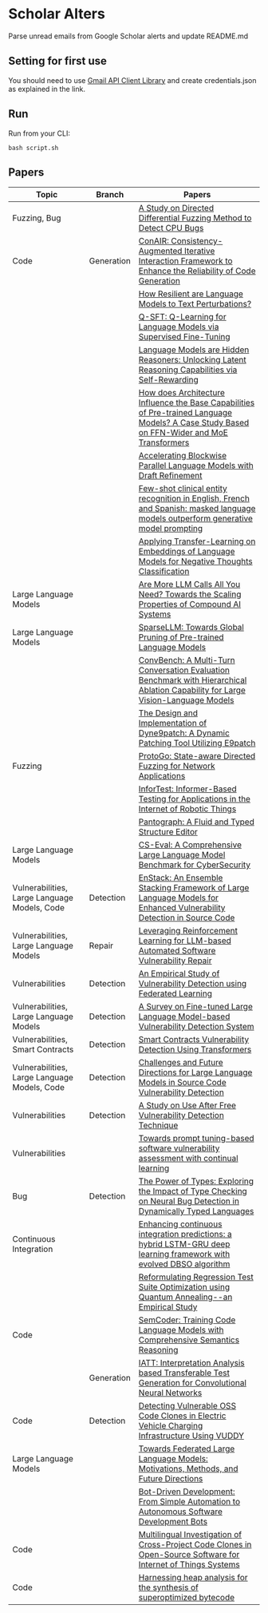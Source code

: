 # Scholar Alters
Parse unread emails from Google Scholar alerts and update README.md

## Setting for first use
You should need to use [Gmail API Client Library](https://developers.google.com/gmail/api/quickstart/python) and create
credentials.json as explained in the link.

## Run
Run from your CLI:
```
bash script.sh
```
## Papers

| Topic | Branch | Papers |
| --- | --- | --- |
| Fuzzing, Bug |  | [A Study on Directed Differential Fuzzing Method to Detect CPU Bugs](https://scholar.google.com/scholar_url?url=https://koreascience.kr/article/CFKO202433162225853.pdf&hl=en&sa=X&d=16235806519105704191&ei=WXxJZ9GHKp236rQP5I_LyQE&scisig=AFWwaeZ8_tbXQMeeqehncFwK4iwO&oi=scholaralrt&hist=apJ4fD8AAAAJ:11137134570824175991:AFWwaeZJgvZkFmSwNlRigHvrI7d8&html=&pos=0&folt=rel) |
| Code | Generation | [ConAIR: Consistency-Augmented Iterative Interaction Framework to Enhance the Reliability of Code Generation](https://scholar.google.com/scholar_url?url=https://arxiv.org/pdf/2411.15587&hl=en&sa=X&d=14753167429684563750&ei=WXxJZ9GHKp236rQP5I_LyQE&scisig=AFWwaebJ7Y7p02GPRlxP2sScf-HD&oi=scholaralrt&hist=apJ4fD8AAAAJ:11137134570824175991:AFWwaeZJgvZkFmSwNlRigHvrI7d8&html=&pos=1&folt=rel) |
|  |  | [How Resilient are Language Models to Text Perturbations?](https://scholar.google.com/scholar_url?url=https://link.springer.com/chapter/10.1007/978-3-031-77731-8_8&hl=en&sa=X&d=10641114676543199606&ei=WXxJZ_vLIoTEy9YPsIKz4AI&scisig=AFWwaeaBmmcDRtCxvtFweuueQD2R&oi=scholaralrt&hist=apJ4fD8AAAAJ:3096313017463695374:AFWwaeb8R4GEV1B4xk_Cz2b6H7gj&html=&pos=0&folt=rel) |
|  |  | [Q-SFT: Q-Learning for Language Models via Supervised Fine-Tuning](https://scholar.google.com/scholar_url?url=https://arxiv.org/pdf/2411.05193&hl=en&sa=X&d=10279417018827333719&ei=WXxJZ_vLIoTEy9YPsIKz4AI&scisig=AFWwaebTIZpRDM32NyzjnnOI4XBk&oi=scholaralrt&hist=apJ4fD8AAAAJ:3096313017463695374:AFWwaeb8R4GEV1B4xk_Cz2b6H7gj&html=&pos=1&folt=rel) |
|  |  | [Language Models are Hidden Reasoners: Unlocking Latent Reasoning Capabilities via Self-Rewarding](https://scholar.google.com/scholar_url?url=https://arxiv.org/pdf/2411.04282%3F&hl=en&sa=X&d=13952632409504715879&ei=WXxJZ_vLIoTEy9YPsIKz4AI&scisig=AFWwaebCHXUOq4TE9RtaFXUspR_q&oi=scholaralrt&hist=apJ4fD8AAAAJ:3096313017463695374:AFWwaeb8R4GEV1B4xk_Cz2b6H7gj&html=&pos=2&folt=rel) |
|  |  | [How does Architecture Influence the Base Capabilities of Pre-trained Language Models? A Case Study Based on FFN-Wider and MoE Transformers](https://scholar.google.com/scholar_url?url=https://openreview.net/pdf%3Fid%3D67tRrjgzsh&hl=en&sa=X&d=13078570161380630146&ei=WXxJZ_vLIoTEy9YPsIKz4AI&scisig=AFWwaebgwbljL9gmYkzCkudOlKGB&oi=scholaralrt&hist=apJ4fD8AAAAJ:3096313017463695374:AFWwaeb8R4GEV1B4xk_Cz2b6H7gj&html=&pos=3&folt=rel) |
|  |  | [Accelerating Blockwise Parallel Language Models with Draft Refinement](https://scholar.google.com/scholar_url?url=https://openreview.net/pdf%3Fid%3DKT6F5Sw0eg&hl=en&sa=X&d=18375017579044240923&ei=WXxJZ_vLIoTEy9YPsIKz4AI&scisig=AFWwaeb_4I1STgj0KmHx5o1tyN0B&oi=scholaralrt&hist=apJ4fD8AAAAJ:3096313017463695374:AFWwaeb8R4GEV1B4xk_Cz2b6H7gj&html=&pos=4&folt=rel) |
|  |  | [Few-shot clinical entity recognition in English, French and Spanish: masked language models outperform generative model prompting](https://scholar.google.com/scholar_url?url=https://aclanthology.org/2024.findings-emnlp.400.pdf&hl=en&sa=X&d=11343662628292261528&ei=WXxJZ_vLIoTEy9YPsIKz4AI&scisig=AFWwaeZHeM8RqsowPqIziiU95IS8&oi=scholaralrt&hist=apJ4fD8AAAAJ:3096313017463695374:AFWwaeb8R4GEV1B4xk_Cz2b6H7gj&html=&pos=5&folt=rel) |
|  |  | [Applying Transfer-Learning on Embeddings of Language Models for Negative Thoughts Classification](https://scholar.google.com/scholar_url?url=https://www.isca-archive.org/iberspeech_2024/lunajimenez24_iberspeech.pdf&hl=en&sa=X&d=3911488029814185404&ei=WXxJZ_vLIoTEy9YPsIKz4AI&scisig=AFWwaeag8k0l0Mwg-BZATLk7wK8s&oi=scholaralrt&hist=apJ4fD8AAAAJ:3096313017463695374:AFWwaeb8R4GEV1B4xk_Cz2b6H7gj&html=&pos=6&folt=rel) |
| Large Language Models |  | [Are More LLM Calls All You Need? Towards the Scaling Properties of Compound AI Systems](https://scholar.google.com/scholar_url?url=https://openreview.net/pdf%3Fid%3Dm5106RRLgx&hl=en&sa=X&d=16733127421636829449&ei=WXxJZ_vLIoTEy9YPsIKz4AI&scisig=AFWwaea1c2rlSmCH9hNrffqGpxPW&oi=scholaralrt&hist=apJ4fD8AAAAJ:3096313017463695374:AFWwaeb8R4GEV1B4xk_Cz2b6H7gj&html=&pos=7&folt=rel) |
| Large Language Models |  | [SparseLLM: Towards Global Pruning of Pre-trained Language Models](https://scholar.google.com/scholar_url?url=https://openreview.net/pdf%3Fid%3DoXHyYHp4Zb&hl=en&sa=X&d=2570638658173911419&ei=WXxJZ_vLIoTEy9YPsIKz4AI&scisig=AFWwaebxUUzGN-j6qmF6-vPv-sND&oi=scholaralrt&hist=apJ4fD8AAAAJ:3096313017463695374:AFWwaeb8R4GEV1B4xk_Cz2b6H7gj&html=&pos=8&folt=rel) |
|  |  | [ConvBench: A Multi-Turn Conversation Evaluation Benchmark with Hierarchical Ablation Capability for Large Vision-Language Models](https://scholar.google.com/scholar_url?url=https://openreview.net/pdf%3Fid%3DPyTf2jj0SH&hl=en&sa=X&d=6829160440598376070&ei=WXxJZ_vLIoTEy9YPsIKz4AI&scisig=AFWwaeaw0GBSbgqenc4ewxkzw19W&oi=scholaralrt&hist=apJ4fD8AAAAJ:3096313017463695374:AFWwaeb8R4GEV1B4xk_Cz2b6H7gj&html=&pos=9&folt=rel) |
|  |  | [The Design and Implementation of Dyne9patch: A Dynamic Patching Tool Utilizing E9patch](https://scholar.google.com/scholar_url?url=https://koreascience.kr/article/CFKO202433162221564.pdf&hl=en&sa=X&d=17615756518305422944&ei=WXxJZ8u8Jdyj6rQPg__02QQ&scisig=AFWwaeZSQuQH6QKSoeQU104fSVAC&oi=scholaralrt&hist=apJ4fD8AAAAJ:5778505219825515303:AFWwaeaDDOggOneW-z6K3HLjAzuP&html=&pos=0&folt=cit) |
| Fuzzing |  | [ProtoGo: State-aware Directed Fuzzing for Network Applications](https://scholar.google.com/scholar_url?url=https://koreascience.kr/article/CFKO202433162346516.pdf&hl=en&sa=X&d=1094046434571707929&ei=WXxJZ8u8Jdyj6rQPg__02QQ&scisig=AFWwaeZNoElYM_YQlRLU3t0wnTTI&oi=scholaralrt&hist=apJ4fD8AAAAJ:5778505219825515303:AFWwaeaDDOggOneW-z6K3HLjAzuP&html=&pos=1&folt=cit) |
|  |  | [InforTest: Informer-Based Testing for Applications in the Internet of Robotic Things](https://scholar.google.com/scholar_url?url=https://ieeexplore.ieee.org/abstract/document/10759100/&hl=en&sa=X&d=11300487214282947167&ei=WXxJZ8u8Jdyj6rQPg__02QQ&scisig=AFWwaebrpmfgj_op3_y0_O8sK1bj&oi=scholaralrt&hist=apJ4fD8AAAAJ:5778505219825515303:AFWwaeaDDOggOneW-z6K3HLjAzuP&html=&pos=2&folt=cit) |
|  |  | [Pantograph: A Fluid and Typed Structure Editor](https://scholar.google.com/scholar_url?url=https://arxiv.org/pdf/2411.16571&hl=en&sa=X&d=2174763975109426987&ei=WXxJZ8u8Jdyj6rQPg__02QQ&scisig=AFWwaeaUQ3gww7Gbne7jUHe1l9M2&oi=scholaralrt&hist=apJ4fD8AAAAJ:5778505219825515303:AFWwaeaDDOggOneW-z6K3HLjAzuP&html=&pos=3&folt=cit) |
| Large Language Models |  | [CS-Eval: A Comprehensive Large Language Model Benchmark for CyberSecurity](https://scholar.google.com/scholar_url?url=https://arxiv.org/pdf/2411.16239&hl=en&sa=X&d=2857606919173170254&ei=WXxJZ8u8Jdyj6rQPg__02QQ&scisig=AFWwaeaBJIiIxws7MotuXebANI2r&oi=scholaralrt&hist=apJ4fD8AAAAJ:5778505219825515303:AFWwaeaDDOggOneW-z6K3HLjAzuP&html=&pos=4&folt=cit) |
| Vulnerabilities, Large Language Models, Code | Detection | [EnStack: An Ensemble Stacking Framework of Large Language Models for Enhanced Vulnerability Detection in Source Code](https://scholar.google.com/scholar_url?url=https://arxiv.org/pdf/2411.16561&hl=en&sa=X&d=3905786289938148953&ei=WXxJZ-P7I76_y9YPkvLYyAs&scisig=AFWwaebHJxiI_ncp359FwDFUgLqx&oi=scholaralrt&hist=apJ4fD8AAAAJ:4465730527138788254:AFWwaebhnVuF-27TSh32-dm_KGTR&html=&pos=0&folt=cit) |
| Vulnerabilities, Large Language Models | Repair | [Leveraging Reinforcement Learning for LLM-based Automated Software Vulnerability Repair](https://scholar.google.com/scholar_url?url=https://koreascience.kr/article/CFKO202433162392439.pdf&hl=en&sa=X&d=5145247913402597368&ei=WXxJZ-P7I76_y9YPkvLYyAs&scisig=AFWwaebNZqISUV0RAY2PaYY6sTmG&oi=scholaralrt&hist=apJ4fD8AAAAJ:4465730527138788254:AFWwaebhnVuF-27TSh32-dm_KGTR&html=&pos=1&folt=cit) |
| Vulnerabilities | Detection | [An Empirical Study of Vulnerability Detection using Federated Learning](https://scholar.google.com/scholar_url?url=https://arxiv.org/pdf/2411.16099&hl=en&sa=X&d=12283434009553136502&ei=WXxJZ9OTJ-G86rQP-4Db8Qo&scisig=AFWwaeYr4cZ3i_Nvbrqlj4ZvwPe0&oi=scholaralrt&hist=apJ4fD8AAAAJ:6234092987365270793:AFWwaeZHIN6aK_iU38VPuuMoYcVu&html=&pos=0&folt=rel) |
| Vulnerabilities, Large Language Models | Detection | [A Survey on Fine-tuned Large Language Model-based Vulnerability Detection System](https://scholar.google.com/scholar_url?url=https://koreascience.kr/article/CFKO202433162337778.pdf&hl=en&sa=X&d=5558133092969998473&ei=WXxJZ9OTJ-G86rQP-4Db8Qo&scisig=AFWwaeZH7LyLkJk-6N06jblJwFBz&oi=scholaralrt&hist=apJ4fD8AAAAJ:6234092987365270793:AFWwaeZHIN6aK_iU38VPuuMoYcVu&html=&pos=1&folt=rel) |
| Vulnerabilities, Smart Contracts | Detection | [Smart Contracts Vulnerability Detection Using Transformers](https://scholar.google.com/scholar_url?url=https://link.springer.com/chapter/10.1007/978-981-96-0576-7_12&hl=en&sa=X&d=8307297548803241764&ei=WXxJZ9OTJ-G86rQP-4Db8Qo&scisig=AFWwaeaDHEFn0R_IHw48w_cWVWkG&oi=scholaralrt&hist=apJ4fD8AAAAJ:6234092987365270793:AFWwaeZHIN6aK_iU38VPuuMoYcVu&html=&pos=2&folt=rel) |
| Vulnerabilities, Large Language Models, Code | Detection | [Challenges and Future Directions for Large Language Models in Source Code Vulnerability Detection](https://scholar.google.com/scholar_url?url=https://koreascience.kr/article/CFKO202433162455878.pdf&hl=en&sa=X&d=15008134751977697759&ei=WXxJZ9OTJ-G86rQP-4Db8Qo&scisig=AFWwaebgcgKtzEKeUaiLHH_b_xuf&oi=scholaralrt&hist=apJ4fD8AAAAJ:6234092987365270793:AFWwaeZHIN6aK_iU38VPuuMoYcVu&html=&pos=3&folt=rel) |
| Vulnerabilities | Detection | [A Study on Use After Free Vulnerability Detection Technique](https://scholar.google.com/scholar_url?url=https://koreascience.kr/article/CFKO202433162401020.pdf&hl=en&sa=X&d=11514857645842809597&ei=WXxJZ9OTJ-G86rQP-4Db8Qo&scisig=AFWwaeZrxywNYWB8puIFR5IwKsqV&oi=scholaralrt&hist=apJ4fD8AAAAJ:6234092987365270793:AFWwaeZHIN6aK_iU38VPuuMoYcVu&html=&pos=4&folt=rel) |
| Vulnerabilities |  | [Towards prompt tuning-based software vulnerability assessment with continual learning](https://scholar.google.com/scholar_url?url=https://www.sciencedirect.com/science/article/pii/S0167404824004899&hl=en&sa=X&d=5298293280534149210&ei=WXxJZ9OTJ-G86rQP-4Db8Qo&scisig=AFWwaeY696AnepetLEJHdEJxIlRU&oi=scholaralrt&hist=apJ4fD8AAAAJ:6234092987365270793:AFWwaeZHIN6aK_iU38VPuuMoYcVu&html=&pos=5&folt=rel) |
| Bug | Detection | [The Power of Types: Exploring the Impact of Type Checking on Neural Bug Detection in Dynamically Typed Languages](https://scholar.google.com/scholar_url?url=https://arxiv.org/pdf/2411.15368&hl=en&sa=X&d=12030564182717866983&ei=WXxJZ7W9Lqaay9YPhoG8gAw&scisig=AFWwaebFXs6UgEFp4btXKATdgVe3&oi=scholaralrt&hist=apJ4fD8AAAAJ:11631047573362457156:AFWwaeYhbBKL65h4pzyKCNru3s-R&html=&pos=0&folt=rel) |
| Continuous Integration |  | [Enhancing continuous integration predictions: a hybrid LSTM-GRU deep learning framework with evolved DBSO algorithm](https://scholar.google.com/scholar_url?url=https://link.springer.com/article/10.1007/s00607-024-01370-2&hl=en&sa=X&d=10707650131427250397&ei=WXxJZ4ufM-6N6rQPkpOokQY&scisig=AFWwaea4J67cGSBdIHXhicLGwgNL&oi=scholaralrt&hist=apJ4fD8AAAAJ:15725322226479601129:AFWwaeYp-8wbw5OHTjoCHLP43E0V&html=&pos=3&folt=rel) |
|  |  | [Reformulating Regression Test Suite Optimization using Quantum Annealing--an Empirical Study](https://scholar.google.com/scholar_url?url=https://arxiv.org/pdf/2411.15963&hl=en&sa=X&d=11816691691732658334&ei=WXxJZ4ufM-6N6rQPkpOokQY&scisig=AFWwaeYMfMY28n96fmMifjCpt2r8&oi=scholaralrt&hist=apJ4fD8AAAAJ:15725322226479601129:AFWwaeYp-8wbw5OHTjoCHLP43E0V&html=&pos=4&folt=rel) |
| Code |  | [SemCoder: Training Code Language Models with Comprehensive Semantics Reasoning](https://scholar.google.com/scholar_url?url=https://openreview.net/pdf%3Fid%3DPnlCHQrM69&hl=en&sa=X&d=15289521907244721493&ei=WXxJZ9DSKLC8y9YP8J2FsQM&scisig=AFWwaeawkCvDVGXkHddWP_DWfagK&oi=scholaralrt&hist=apJ4fD8AAAAJ:8900472388513427833:AFWwaeZM7Y6I9R2ROVLnk31jdyVz&html=&pos=2&folt=rel) |
|  | Generation | [IATT: Interpretation Analysis based Transferable Test Generation for Convolutional Neural Networks](https://scholar.google.com/scholar_url?url=https://dl.acm.org/doi/abs/10.1145/3705301&hl=vi&sa=X&d=2801653234083699521&ei=WXxJZ8nRMcCI6rQPnq62wQE&scisig=AFWwaeaD_5Q56LvyrDnTdKrOTDAg&oi=scholaralrt&hist=apJ4fD8AAAAJ:13534924455939102554:AFWwaeZN-y-gtbFtywJ0Xio3nYxl&html=&pos=0&folt=cit) |
| Code | Detection | [Detecting Vulnerable OSS Code Clones in Electric Vehicle Charging Infrastructure Using VUDDY](https://scholar.google.com/scholar_url?url=https://koreascience.kr/article/CFKO202433162381700.pdf&hl=vi&sa=X&d=1671523859729482663&ei=WXxJZ8nRMcCI6rQPnq62wQE&scisig=AFWwaeZkyep9vbq-0Q6RniqCLPu2&oi=scholaralrt&hist=apJ4fD8AAAAJ:13534924455939102554:AFWwaeZN-y-gtbFtywJ0Xio3nYxl&html=&pos=1&folt=cit) |
| Large Language Models |  | [Towards Federated Large Language Models: Motivations, Methods, and Future Directions](https://scholar.google.com/scholar_url?url=https://ieeexplore.ieee.org/abstract/document/10759678/&hl=en&sa=X&d=1217834893802320053&ei=WXxJZ9KFLZWA6rQP1pi44Ao&scisig=AFWwaeaEe1v1DxcZh0ftUkFbfRYH&oi=scholaralrt&hist=apJ4fD8AAAAJ:11486195984023826531:AFWwaebYo-fw1j0PJswL-CdomZqY&html=&pos=0&folt=cit) |
|  |  | [Bot-Driven Development: From Simple Automation to Autonomous Software Development Bots](https://scholar.google.com/scholar_url?url=https://arxiv.org/pdf/2411.16100&hl=en&sa=X&d=13202089088688891977&ei=WXxJZ9KFLZWA6rQP1pi44Ao&scisig=AFWwaeacTr4JxNQZq3B0wlQgn-T1&oi=scholaralrt&hist=apJ4fD8AAAAJ:11486195984023826531:AFWwaebYo-fw1j0PJswL-CdomZqY&html=&pos=1&folt=cit) |
| Code |  | [Multilingual Investigation of Cross-Project Code Clones in Open-Source Software for Internet of Things Systems](https://scholar.google.com/scholar_url?url=https://ieeexplore.ieee.org/iel8/6287639/6514899/10767224.pdf&hl=vi&sa=X&d=11237018414419514518&ei=WXxJZ5nzNOi_y9YP0d65sQ0&scisig=AFWwaeb70dCzV72qZgmlGpAkh9bJ&oi=scholaralrt&hist=apJ4fD8AAAAJ:16065687014273664109:AFWwaeYpvD7V4gPm0ywHhNT6YvSk&html=&pos=1&folt=rel) |
| Code |  | [Harnessing heap analysis for the synthesis of superoptimized bytecode](https://scholar.google.com/scholar_url?url=https://www.sciencedirect.com/science/article/pii/S0164121224003285&hl=vi&sa=X&d=6953000146224948692&ei=WXxJZ5nzNOi_y9YP0d65sQ0&scisig=AFWwaeaRo6gg8fREzP-8ouqsWN5K&oi=scholaralrt&hist=apJ4fD8AAAAJ:16065687014273664109:AFWwaeYpvD7V4gPm0ywHhNT6YvSk&html=&pos=2&folt=rel) |
